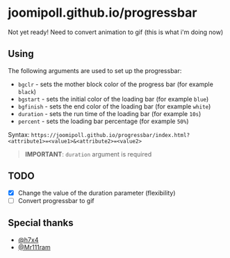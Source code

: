 # joomipoll.github.io/progressbar

Not yet ready! Need to convert animation to gif (this is what i'm doing now)

## Using
The following arguments are used to set up the progressbar: <br>
- `bgclr` - sets the mother block color of the progress bar (for example `black`)
- `bgstart` - sets the initial color of the loading bar (for example `blue`)
- `bgfinish` - sets the end color of the loading bar (for example `white`)
- `duration` - sets the run time of the loading bar (for example `10s`)
- `percent` - sets the loading bar percentage (for example `50%`)

Syntax: `https://joomipoll.github.io/progressbar/index.html?<attribute1>=<value1>&<attribute2>=<value2>` <br>

> **IMPORTANT**:
> `duration` argument is required

## TODO
- [x] Change the value of the duration parameter (flexibility)
- [ ] Convert progressbar to gif

## Special thanks
- [@h7x4](https://github.com/h7x4)
- [@Mr111ram](https://github.com/Mr111ram)
